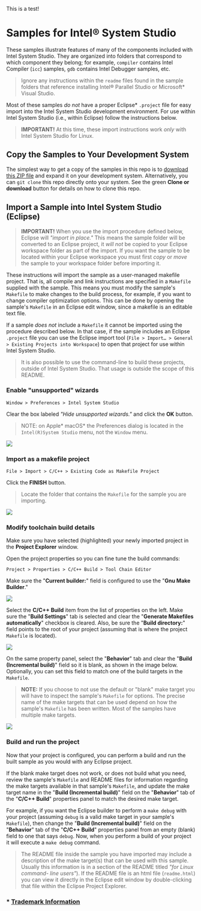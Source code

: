 This is a test!

Samples for Intel® System Studio
================================

These samples illustrate features of many of the components included with Intel
System Studio. They are organized into folders that correspond to which
component they belong; for example, `compiler` contains Intel Compiler (`icc`)
samples, `gdb` contains Intel Debugger samples, etc.

>   Ignore any instructions within the `readme` files found in the sample
>   folders that reference installing Intel® Parallel Studio or Microsoft\*
>   Visual Studio.

Most of these samples *do not* have a proper Eclipse\* `.project` file for easy
import into the Intel System Studio development environment. For use within
Intel System Studio (i.e., within Eclipse) follow the instructions below.

>   **IMPORTANT!** At this time, these import instructions work *only* with
>   Intel System Studio for Linux.

Copy the Samples to Your Development System
-------------------------------------------

The simplest way to get a copy of the samples in this repo is to [download this
ZIP file][1] and expand it on your development system. Alternatively, you can
`git clone` this repo directly onto your system. See the green **Clone or
download** button for details on how to clone this repo.

[1]: https://github.com/intel-system-studio/samples/archive/master.zip

Import a Sample into Intel System Studio (Eclipse)
--------------------------------------------------

>   **IMPORTANT!** When you use the import procedure defined below, Eclipse will
>   *"import in place."* This means the sample folder will be converted to an
>   Eclipse project, it *will not* be copied to your Eclipse workspace folder as
>   part of the import. If you want the sample to be located within your Eclipse
>   workspace you must first *copy* or *move* the sample to your workspace
>   folder before importing it.

These instructions will import the sample as a user-managed makefile project.
That is, all compile and link instructions are specified in a `Makefile`
supplied with the sample. This means you must modify the sample's `Makefile` to
make changes to the build process, for example, if you want to change compiler
optimization options. This can be done by opening the sample's `Makefile` in an
Eclipse edit window, since a makefile is an editable text file.

If a sample *does not* include a `Makefile` it cannot be imported using the
procedure described below. In that case, if the sample includes an Eclipse
`.project` file you can use the Eclipse import tool (`File > Import… > General >
Existing Projects into Workspace`) to open that project for use within Intel
System Studio.

>   It is also possible to use the command-line to build these projects, outside
>   of Intel System Studio. That usage is outside the scope of this README.

### Enable "unsupported" wizards

~~~~~~~~~~~~~~~~~~~~~~~~~~~~~~~~~~~~~~~~~~~~~~~~~~~~~~~~~~~~~~~~~~~~~~~~~~~~~~~~
Window > Preferences > Intel System Studio
~~~~~~~~~~~~~~~~~~~~~~~~~~~~~~~~~~~~~~~~~~~~~~~~~~~~~~~~~~~~~~~~~~~~~~~~~~~~~~~~

Clear the box labeled *"Hide unsupported wizards."* and click the **OK** button.

>   NOTE: on Apple\* macOS\* the Preferences dialog is located in the
>   `Intel(R)System Studio` menu, not the `Window` menu.

![](images/enable-unsupported-wizards.png)

### Import as a makefile project

~~~~~~~~~~~~~~~~~~~~~~~~~~~~~~~~~~~~~~~~~~~~~~~~~~~~~~~~~~~~~~~~~~~~~~~~~~~~~~~~
File > Import > C/C++ > Existing Code as Makefile Project
~~~~~~~~~~~~~~~~~~~~~~~~~~~~~~~~~~~~~~~~~~~~~~~~~~~~~~~~~~~~~~~~~~~~~~~~~~~~~~~~

Click the **FINISH** button.

>   Locate the folder that contains the `Makefile` for the sample you are
>   importing.

![](images/import-makefile-sample.png)

### Modify toolchain build details

Make sure you have selected (highlighted) your newly imported project in the
**Project Explorer** window.

Open the project properties so you can fine tune the build commands:

~~~~~~~~~~~~~~~~~~~~~~~~~~~~~~~~~~~~~~~~~~~~~~~~~~~~~~~~~~~~~~~~~~~~~~~~~~~~~~~~
Project > Properties > C/C++ Build > Tool Chain Editor
~~~~~~~~~~~~~~~~~~~~~~~~~~~~~~~~~~~~~~~~~~~~~~~~~~~~~~~~~~~~~~~~~~~~~~~~~~~~~~~~

Make sure the "**Current builder:**" field is configured to use the "**Gnu Make
Builder**."

![](images/gnu-make-builder.png)

Select the **C/C++ Build** item from the list of properties on the left. Make
sure the "**Build Settings**" tab is selected and clear the "**Generate
Makefiles automatically**" checkbox is cleared. Also, be sure the "**Build
directory:**" field points to the root of your project (assuming that is where
the project `Makefile` is located).

![](images/builder-settings.png)

On the same property panel, select the "**Behavior**" tab and clear the
"**Build (Incremental build)**" field so it is blank, as shown in the image
below. Optionally, you can set this field to match one of the build targets
in the `Makefile`.

>   **NOTE:** If you choose to not use the default or "blank" make target you
>   will have to inspect the sample's `Makefile` for options. The precise name
>   of the make targets that can be used depend on how the sample's `Makefile`
>   has been written. Most of the samples have multiple make targets.

![](images/set-makefile-target.png)

### Build and run the project

Now that your project is configured, you can perform a build and run the built
sample as you would with any Eclipse project.

If the blank make target does not work, or does not build what you need, review
the sample's `Makefile` and README files for information regarding the make
targets available in that sample's `Makefile`, and update the make target name
in the "**Build (Incremental build)**" field on the "**Behavior**" tab of the
"**C/C++ Build**" properties panel to match the desired make target.

For example, if you want the Eclipse builder to perform a `make debug` with
your project (assuming `debug` is a valid make target in your sample's
`Makefile`), then change the "**Build (Incremental build)**" field on the
"**Behavior**" tab of the "**C/C++ Build**" properties panel from an empty
(blank) field to one that says `debug`. Now, when you perform a build of your
project it will execute a `make debug` command.

>   The README file inside the sample you have imported may include a
>   description of the make target(s) that can be used with this sample. Usually
>   this information is in a section of the README titled *"for Linux command-
>   line users"*). If the README file is an html file (`readme.html`) you can
>   view it directly in the Eclipse edit window by double-clicking that file
>   within the Eclipse Project Explorer.

### \* [Trademark Information][2]

[2]: https://www.intel.com/content/www/us/en/legal/trademarks.html
